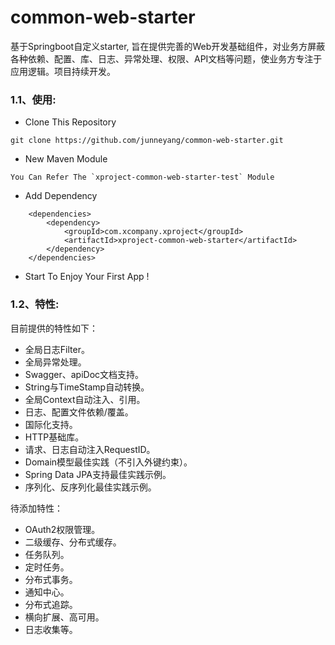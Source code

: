 # common-web-starter
基于Springboot自定义starter, 旨在提供完善的Web开发基础组件，对业务方屏蔽各种依赖、配置、库、日志、异常处理、权限、API文档等问题，使业务方专注于应用逻辑。项目持续开发。

### 1.1、使用:    
- Clone This Repository
```
git clone https://github.com/junneyang/common-web-starter.git
```
- New Maven Module
```
You Can Refer The `xproject-common-web-starter-test` Module
```
- Add Dependency
```
	<dependencies>
		<dependency>
			<groupId>com.xcompany.xproject</groupId>
			<artifactId>xproject-common-web-starter</artifactId>
		</dependency>
	</dependencies>
```
- Start To Enjoy Your First App !

### 1.2、特性:    
目前提供的特性如下：
- 全局日志Filter。
- 全局异常处理。
- Swagger、apiDoc文档支持。
- String与TimeStamp自动转换。
- 全局Context自动注入、引用。
- 日志、配置文件依赖/覆盖。
- 国际化支持。
- HTTP基础库。
- 请求、日志自动注入RequestID。
- Domain模型最佳实践（不引入外键约束）。
- Spring Data JPA支持最佳实践示例。
- 序列化、反序列化最佳实践示例。


待添加特性：
- OAuth2权限管理。
- 二级缓存、分布式缓存。
- 任务队列。
- 定时任务。
- 分布式事务。
- 通知中心。
- 分布式追踪。
- 横向扩展、高可用。
- 日志收集等。

